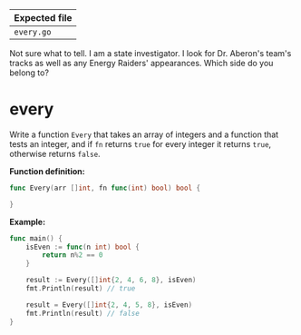 | Expected file |
| ------------- |
| `every.go`    |

<p data-story-username="miranda_rh">Not sure what to tell. I am a state investigator. I look for Dr. Aberon's team's tracks as well as any Energy Raiders' appearances. Which side do you belong to?</p>

# every

Write a function `Every` that takes an array of integers and a function that tests an integer, and if `fn` returns `true` for every integer it returns `true`, otherwise returns `false`.

**Function definition:**

```go
func Every(arr []int, fn func(int) bool) bool {

}
```

**Example:**

```go
func main() {
    isEven := func(n int) bool {
        return n%2 == 0
    }

    result := Every([]int{2, 4, 6, 8}, isEven)
    fmt.Println(result) // true

    result = Every([]int{2, 4, 5, 8}, isEven)
    fmt.Println(result) // false
}
```
